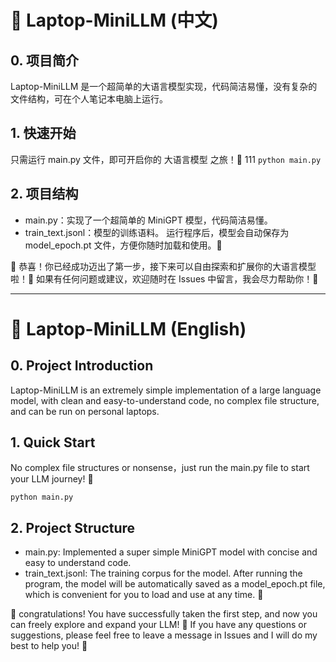 # 🚀 Laptop-MiniLLM   (中文)

## 0. 项目简介
Laptop-MiniLLM 是一个超简单的大语言模型实现，代码简洁易懂，没有复杂的文件结构，可在个人笔记本电脑上运行。

## 1. 快速开始
只需运行 main.py 文件，即可开启你的 大语言模型 之旅！🚀
111
`python main.py`


## 2. 项目结构
- main.py：实现了一个超简单的 MiniGPT 模型，代码简洁易懂。
- train_text.jsonl：模型的训练语料。
运行程序后，模型会自动保存为 model_epoch.pt 文件，方便你随时加载和使用。💾


🎉 恭喜！你已经成功迈出了第一步，接下来可以自由探索和扩展你的大语言模型啦！🌟
如果有任何问题或建议，欢迎随时在 Issues 中留言，我会尽力帮助你！🙏





---
# 🚀 Laptop-MiniLLM  (English)

## 0. Project Introduction
Laptop-MiniLLM is an extremely simple implementation of a large language model, with clean and easy-to-understand code, no complex file structure, and can be run on personal laptops.

## 1.  Quick Start
No complex file structures or nonsense，just run the main.py file to start your LLM journey! 🚀

`python main.py`

## 2.  Project Structure
- main.py: Implemented a super simple MiniGPT model with concise and easy to understand code.
- train_text.jsonl: The training corpus for the model.
After running the program, the model will be automatically saved as a model_epoch.pt file, which is convenient for you to load and use at any time. 💾


🎉  congratulations! You have successfully taken the first step, and now you can freely explore and expand your LLM! 🌟
If you have any questions or suggestions, please feel free to leave a message in Issues and I will do my best to help you! 🙏
